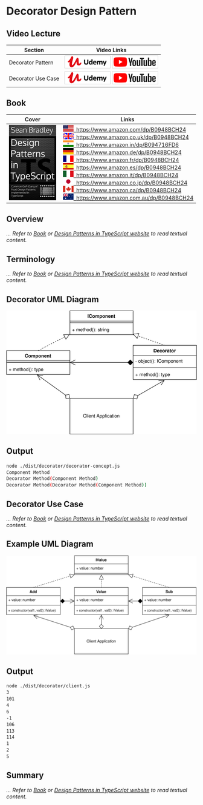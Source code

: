 # Decorator Design Pattern

## Video Lecture

| Section            | Video Links                                                                                                                                                                                                              |
| ------------------ | ------------------------------------------------------------------------------------------------------------------------------------------------------------------------------------------------------------------------ |
| Decorator Pattern  | <a class="udemyVideoLink" href="https://www.udemy.com/course/design-patterns-typescript/learn/lecture/26817836/?referralCode=6384C079FB0A503DB9D9" target="_blank" title="Decorator"><img src="../img/udemy_btn_sm.gif" alt="Decorator"/></a>&nbsp;<a id="ytVideoLink" href="https://www.youtube.com/watch?v=umWz9o8IQtY&list=PLKWUX7aMnlELvv8bXquIgxXYyHH5SFlaP" target="_blank" title="Decorator Pattern"><img src="../img/yt_btn_sm.gif" alt="Decorator Pattern"/></a>   |
| Decorator Use Case | <a class="udemyVideoLink" href="https://www.udemy.com/course/design-patterns-typescript/learn/lecture/26817838/?referralCode=6384C079FB0A503DB9D9" target="_blank" title="Decorator Use Case"><img src="../img/udemy_btn_sm.gif" alt="Decorator Use Case"/></a>&nbsp;<a id="ytVideoLink" href="https://www.youtube.com/watch?v=_Q2E3mNCqY4&list=PLKWUX7aMnlELvv8bXquIgxXYyHH5SFlaP" target="_blank" title="Decorator Use Case"><img src="../img/yt_btn_sm.gif" alt="Decorator Use Case"/></a> |

## Book 

Cover | Links
-|-
![Design Patterns In TypeScript (ASIN : B0948BCH24)](../img/dp_typescript_125.jpg) | &nbsp;<a href="https://www.amazon.com/dp/B0948BCH24"><img src="../img/flag_us.gif">&nbsp; https://www.amazon.com/dp/B0948BCH24</a><br/>&nbsp;<a href="https://www.amazon.co.uk/dp/B0948BCH24"><img src="../img/flag_uk.gif">&nbsp; https://www.amazon.co.uk/dp/B0948BCH24</a><br/>&nbsp;<a href="https://www.amazon.in/dp/B094716FD6"><img src="../img/flag_in.gif">&nbsp; https://www.amazon.in/dp/B094716FD6</a><br/>&nbsp;<a href="https://www.amazon.de/dp/B0948BCH24"><img src="../img/flag_de.gif">&nbsp; https://www.amazon.de/dp/B0948BCH24</a><br/>&nbsp;<a href="https://www.amazon.fr/dp/B0948BCH24"><img src="../img/flag_fr.gif">&nbsp; https://www.amazon.fr/dp/B0948BCH24</a><br/>&nbsp;<a href="https://www.amazon.es/dp/B0948BCH24"><img src="../img/flag_es.gif">&nbsp; https://www.amazon.es/dp/B0948BCH24</a><br/>&nbsp;<a href="https://www.amazon.it/dp/B0948BCH24"><img src="../img/flag_it.gif">&nbsp; https://www.amazon.it/dp/B0948BCH24</a><br/>&nbsp;<a href="https://www.amazon.co.jp/dp/B0948BCH24"><img src="../img/flag_jp.gif">&nbsp; https://www.amazon.co.jp/dp/B0948BCH24</a><br/>&nbsp;<a href="https://www.amazon.ca/dp/B0948BCH24"><img src="../img/flag_ca.gif">&nbsp; https://www.amazon.ca/dp/B0948BCH24</a><br/>&nbsp;<a href="https://www.amazon.com.au/dp/B0948BCH24"><img src="../img/flag_au.gif">&nbsp; https://www.amazon.com.au/dp/B0948BCH24</a>

## Overview

_... Refer to [Book](https://www.amazon.com/dp/B0948BCH24) or [Design Patterns in TypeScript website](https://sbcode.net/typescript/) to read textual content._

## Terminology

_... Refer to [Book](https://www.amazon.com/dp/B0948BCH24) or [Design Patterns in TypeScript website](https://sbcode.net/typescript/) to read textual content._

## Decorator UML Diagram

![Decorator Pattern UML Diagram](../img/decorator_concept.svg)

## Output

```bash
node ./dist/decorator/decorator-concept.js
Component Method
Decorator Method(Component Method)
Decorator Method(Decorator Method(Component Method))
```

## Decorator Use Case

_... Refer to [Book](https://www.amazon.com/dp/B0948BCH24) or [Design Patterns in TypeScript website](https://sbcode.net/typescript/) to read textual content._

## Example UML Diagram

![Decorator Pattern in Context](../img/decorator_example.svg)

## Output

```bash
node ./dist/decorator/client.js
3
101
4
6
-1
106
113
114
1
2
5
```

<!-- ## New Coding Concepts

### todo -->

## Summary

_... Refer to [Book](https://www.amazon.com/dp/B0948BCH24) or [Design Patterns in TypeScript website](https://sbcode.net/typescript/) to read textual content._
